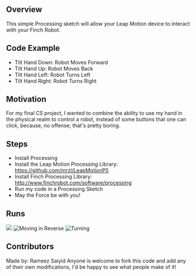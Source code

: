 ## Overview

This simple Processing sketch will allow your Leap Motion device to interact with your Finch Robot. 

## Code Example

* Tilt Hand Down: Robot Moves Forward
* Tilt Hand Up: Robot Moves Back
* Tilt Hand Left: Robot Turns Left
* Tilt Hand Right: Robot Turns Right


## Motivation

For my final CS project, I wanted to combine the ability to use my hand in the physical realm to control a robot, instead of some buttons that one can click, because, no offense, that's pretty boring.

## Steps

* Install Processing
* Install the Leap Motion Processing Library: https://github.com/mrzl/LeapMotionP5
* Install Finch Processing Library: http://www.finchrobot.com/software/processing
* Run my code in a Processing Sketch
* May the Force be with you!


## Runs

![](http://i.imgur.com/s6qnQ3x.gifv)
![Moving in Reverse](http://i.imgur.com/Qs1Ux6y.gifv)
![Turning](http://i.imgur.com/oVXY1Uk.gifv)

## Contributors

Made by: Rameez Saiyid
Anyone is welcome to fork this code and add any of their own modifications, I'd be happy to see what people make of it!

